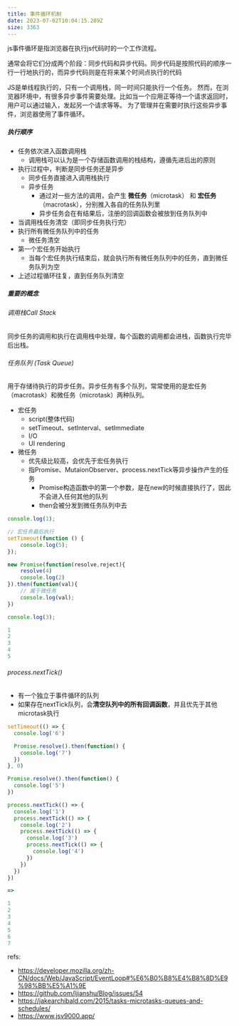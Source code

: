```yaml
---
title: 事件循环机制
date: 2023-07-02T10:04:15.289Z
size: 3363
---
```

js事件循环是指浏览器在执行js代码时的一个工作流程。

通常会将它们分成两个阶段：同步代码和异步代码。同步代码是按照代码的顺序一行一行地执行的，而异步代码则是在将来某个时间点执行的代码

JS是单线程执行的，只有一个调用栈，同一时间只能执行一个任务。
然而，在浏览器环境中，有很多异步事件需要处理。比如当一个应用正等待一个请求返回时，用户可以通过输入，发起另一个请求等等。
为了管理并在需要时执行这些异步事件，浏览器使用了事件循环。

##### 执行顺序
- 任务依次进入函数调用栈
	- 调用栈可以认为是一个存储函数调用的栈结构，遵循先进后出的原则
- 执行过程中，判断是同步任务还是异步
	- 同步任务直接进入调用栈执行
	- 异步任务
		- 通过对一些方法的调用，会产生 **微任务**（microtask） 和 **宏任务**（macrotask），分别推入各自的任务队列里
		- 异步任务会在有结果后，注册的回调函数会被放到任务队列中
- 当调用栈任务清空（即同步任务执行完）
- 执行所有微任务队列中的任务
	- 微任务清空
- 第一个宏任务开始执行
	- 当每个宏任务执行结束后，就会执行所有微任务队列中的任务，直到微任务队列为空
- 上述过程循环往复，直到任务队列清空

##### 重要的概念
###### 调用栈Call Stack
同步任务的调用和执行在调用栈中处理，每个函数的调用都会进栈，函数执行完毕后出栈。
###### 任务队列 (Task Queue)
用于存储待执行的异步任务。异步任务有多个队列，常常使用的是宏任务（macrotask）和微任务（microtask）两种队列。
- 宏任务
	- script(整体代码)
	- setTimeout、setInterval、setImmediate
	- I/O
	- UI rendering
- 微任务
	- 优先级比较高，会优先于宏任务执行
	- 指Promise、MutaionObserver、process.nextTick等异步操作产生的任务
		- Promise构造函数中的第一个参数，是在new的时候直接执行了，因此不会进入任何其他的队列
		- then会被分发到微任务队列中去
```jsx
console.log(1);

// 宏任务最后执行
setTimeout(function () {
    console.log(5);
});

new Promise(function(resolve,reject){
    resolve(4)
    console.log(2)
}).then(function(val){
  	// 属于微任务
    console.log(val);
})

console.log(3);

1
2
3
4
5
```

###### process.nextTick()
- 有一个独立于事件循环的队列
- 如果存在nextTick队列，会**清空队列中的所有回调函数**，并且优先于其他microtask执行

```javascript
setTimeout(() => {
  console.log('6')

  Promise.resolve().then(function() {
    console.log('7')
  })
}, 0)

Promise.resolve().then(function() {
  console.log('5')
})

process.nextTick(() => {
  console.log('1')
  process.nextTick(() => {
    console.log('2')
    process.nextTick(() => {
      console.log('3')
      process.nextTick(() => {
        console.log('4')
      })
    })
  })
})

=> 

1
2
3
4
5
6
7
```



refs:
- https://developer.mozilla.org/zh-CN/docs/Web/JavaScript/EventLoop#%E6%B0%B8%E4%B8%8D%E9%98%BB%E5%A1%9E
- https://github.com/ljianshu/Blog/issues/54
- https://jakearchibald.com/2015/tasks-microtasks-queues-and-schedules/
- https://www.jsv9000.app/
